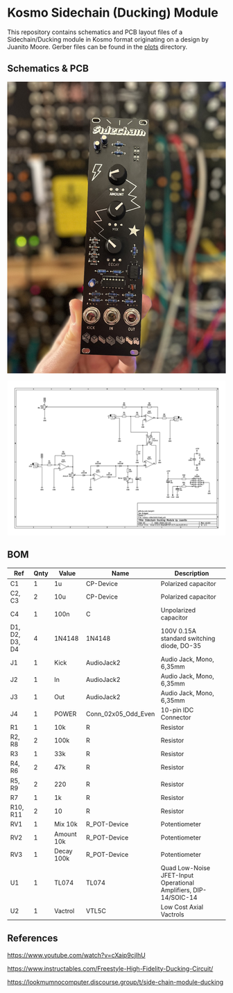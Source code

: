 # Kosmo Sidechain (Ducking) Module

This repository contains schematics and PCB layout files of a Sidechain/Ducking module in Kosmo format originating on a design by Juanito Moore. Gerber files can be found in the [plots](plots/) directory.

## Schematics & PCB

![Kosmo Sidechain Ducking Build](kosmo-sidechain-build.jpg)

![Kosmo Sidechain Ducking Schematics](kosmo-sidechain.png)

## BOM

|Ref           |Qnty|Value     |Name               |Description                                                     |
|--------------|----|----------|-------------------|----------------------------------------------------------------|
|C1            |1   |1u        |CP-Device          |Polarized capacitor                                             |
|C2, C3        |2   |10u       |CP-Device          |Polarized capacitor                                             |
|C4            |1   |100n      |C                  |Unpolarized capacitor                                           |
|D1, D2, D3, D4|4   |1N4148    |1N4148             |100V 0.15A standard switching diode, DO-35                      |
|J1            |1   |Kick      |AudioJack2         |Audio Jack, Mono, 6,35mm                                        |
|J2            |1   |In        |AudioJack2         |Audio Jack, Mono, 6,35mm                                        |
|J3            |1   |Out       |AudioJack2         |Audio Jack, Mono, 6,35mm                                        |
|J4            |1   |POWER     |Conn_02x05_Odd_Even|10-pin IDC Connector                                            |
|R1            |1   |10k       |R                  |Resistor                                                        |
|R2, R8        |2   |100k      |R                  |Resistor                                                        |
|R3            |1   |33k       |R                  |Resistor                                                        |
|R4, R6        |2   |47k       |R                  |Resistor                                                        |
|R5, R9        |2   |220       |R                  |Resistor                                                        |
|R7            |1   |1k        |R                  |Resistor                                                        |
|R10, R11      |2   |10        |R                  |Resistor                                                        |
|RV1           |1   |Mix 10k   |R_POT-Device       |Potentiometer                                                   |
|RV2           |1   |Amount 10k|R_POT-Device       |Potentiometer                                                   |
|RV3           |1   |Decay 100k|R_POT-Device       |Potentiometer                                                   |
|U1            |1   |TL074     |TL074              |Quad Low-Noise JFET-Input Operational Amplifiers, DIP-14/SOIC-14|
|U2            |1   |Vactrol   |VTL5C              |Low Cost Axial Vactrols                                         |

## References

https://www.youtube.com/watch?v=cXaip9cjlhU

https://www.instructables.com/Freestyle-High-Fidelity-Ducking-Circuit/

https://lookmumnocomputer.discourse.group/t/side-chain-module-ducking
